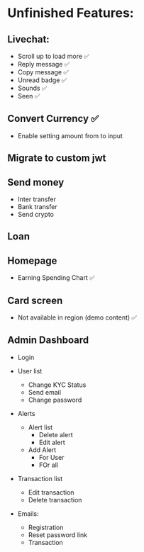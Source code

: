# Unfinished Features:
<!-- ✔❌✅☑ -->
## Livechat:
   - Scroll up to load more ✅
   - Reply message ✅
   - Copy message ✅
   - Unread badge ✅
   - Sounds ✅
   - Seen ✅

## Convert Currency ✅
   - Enable setting amount from to input

## Migrate to custom jwt

## Send money
   - Inter transfer
   - Bank transfer
   - Send crypto

## Loan

## Homepage
   - Earning Spending Chart ✅

## Card screen 
   - Not available in region (demo content) ✅

## Admin Dashboard
   - Login
   - User list
       - Change KYC Status
       - Send email
       - Change password

   - Alerts
       - Alert list
           - Delete alert
           - Edit alert
       - Add Alert
           - For User
           - FOr all

   - Transaction list
       - Edit transaction
       - Delete transaction
   - Emails:
       - Registration
       - Reset password link
       - Transaction